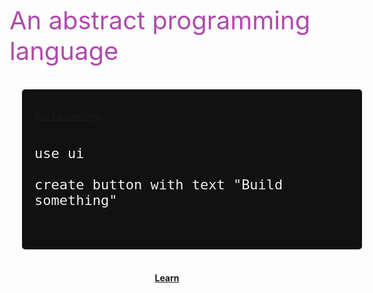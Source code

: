 <!-- _coverpage.md -->

<div style="height:150px"></div>
<span style="font-size: 40px;color:#b14aad">An abstract programming language
</span>

<br>

<br>

<center style="width: 100%;">

<div style="background: #111111;width:600px;max-width:100%;text-align:left;padding:20px;margin:20px;border-radius:5px; display: block;">
	

<a href="#chapters/GUIDES" class="btn-primary">Build something</a>


<pre>
	<code class="lang-puzzle" style="font-size:22px !important;color:#EEEEEE">
use ui

create button with text "Build something"
</code>
	</pre>
</div>

<br>

<a href="#/README">
<b>
Learn
<br>
<span class=" fa fa-chevron-down"></span>
</b>
</a>
</center>
